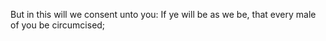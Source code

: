 But in this will we consent unto you: If ye will be as we be, that every male of you be circumcised;
